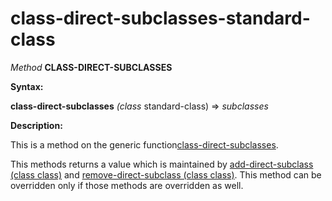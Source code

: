 class-direct-subclasses-standard-class
======================================

*Method* **CLASS-DIRECT-SUBCLASSES**

**Syntax:**

**class-direct-subclasses** *(class* standard-class) => *subclasses*

**Description:**

This is a method on the generic function[class-direct-subclasses](class-direct-subclasses.md).

This methods returns a value which is maintained by [add-direct-subclass (class class)](add-direct-subclass-class-class.md) and [remove-direct-subclass (class class)](remove-direct-subclass-class-class.md). This method can be overridden only if those methods are overridden as well.
